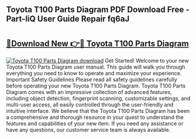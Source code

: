 ## Toyota T100 Parts Diagram PDF Download Free - Part-liQ User Guide Repair fq6aJ

# <h2><a href="http://dfpgvk.blite.top/?on=Toyota+T100+Parts+Diagram">🔗Download New 👉🔴 Toyota T100 Parts Diagram</a></h2>

[![Toyota T100 Parts Diagram download](https://i.imgur.com/lujVjoI.png)](http://dfpgvk.blite.top/?on=Toyota+T100+Parts+Diagram)
Get Started! Welcome to your new Toyota T100 Parts Diagram user manual. This guide will walk you through everything you need to know to operate and maximize your experience. Important Safety Guidelines Please read all safety guidelines carefully before operating your new Toyota T100 Parts Diagram. Toyota T100 Parts Diagram comes with an impressive collection of advanced features, including object detection, fingerprint scanning, customizable settings, and multi-user access, all easily controlled through the user-friendly and intuitive interface. We believe that the Toyota T100 Parts Diagram has been a comprehensive and thorough resource in your quest to understand the features and capabilities of your new item. If you need any assistance or have any questions, our customer service team is always available.
